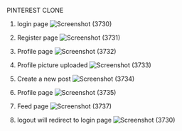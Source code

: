 PINTEREST CLONE 
1. login page
![Screenshot (3730)](https://github.com/inoorhayat/pinterest/assets/144549805/582e0f64-8607-4fd3-b21e-a3ef69750a9e)


2. Register page
![Screenshot (3731)](https://github.com/inoorhayat/pinterest/assets/144549805/4a2bf1c7-d7a6-440b-8bb9-c06f42d8e8da)

3. Profile page
![Screenshot (3732)](https://github.com/inoorhayat/pinterest/assets/144549805/c39c1d12-9ed2-43d5-9778-2bf41734f36b)

4. Profile picture uploaded
![Screenshot (3733)](https://github.com/inoorhayat/pinterest/assets/144549805/a50007ee-2f35-4cfa-a633-2a97d94bd812)

5. Create a new post
![Screenshot (3734)](https://github.com/inoorhayat/pinterest/assets/144549805/a96472b4-9ca2-4b50-9a36-34895d165313)

6. Profile page
![Screenshot (3735)](https://github.com/inoorhayat/pinterest/assets/144549805/b9a29ab6-0a05-4b38-b193-af355b2d2d51)

7. Feed page
![Screenshot (3737)](https://github.com/inoorhayat/pinterest/assets/144549805/9b47464f-7c6d-4822-992c-8843af99a346)

8. logout will redirect to login page
![Screenshot (3730)](https://github.com/inoorhayat/pinterest/assets/144549805/582e0f64-8607-4fd3-b21e-a3ef69750a9e)
